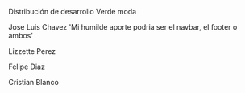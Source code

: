 Distribución de desarrollo Verde moda

Jose Luis Chavez
'Mi humilde aporte podria ser el navbar, el footer o ambos'

Lizzette Perez

Felipe Diaz

Cristian Blanco
